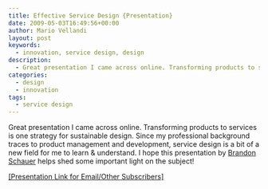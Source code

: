 ```yaml
---
title: Effective Service Design {Presentation}
date: 2009-05-03T16:49:56+00:00
author: Mario Vellandi
layout: post
keywords:
  - innovation, service design, design
description:
  - Great presentation I came across online. Transforming products to services is one strategy for sustainable design. This presentation sheds light on the practice of designing services while considering scenarios and user interaction timelines
categories:
  - design
  - innovation
tags:
  - service design
---
```

Great presentation I came across online. Transforming products to services is one strategy for sustainable design. Since my professional background traces to product management and development, service design is a bit of a new field for me to learn & understand. I hope this presentation by <a rel="nofollow" href="http://adaptivepath.com/aboutus/brandon.php">Brandon Schauer</a> helps shed some important light on the subject!

<a rel="nofollow" href="http://www.slideshare.net/brandonschauer/seeing-tomorrows-services-a-panel-on-service-design">[Presentation Link for Email/Other Subscribers]</a>
